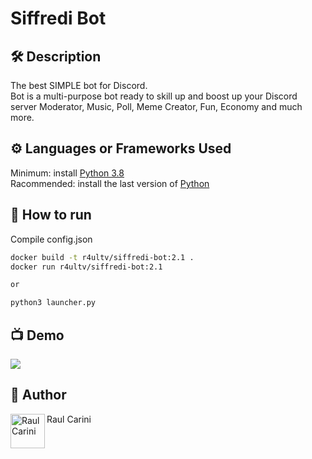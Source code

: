 # Siffredi Bot

## 🛠️ Description
<!--Remove the below lines and add yours -->
The best SIMPLE bot for Discord.<br>
Bot is a multi-purpose bot ready to skill up and boost up your Discord server
Moderator, Music, Poll, Meme Creator, Fun, Economy and much more.

## ⚙️ Languages or Frameworks Used
<!--Remove the below lines and add yours -->
Minimum: install [Python 3.8](https://www.python.org/downloads/release/python-3812/)    
Racommended: install the last version of [Python](https://www.python.org/downloads/)

## 🌟 How to run
<!--Remove the below lines and add yours -->
Compile config.json

```Bash
docker build -t r4ultv/siffredi-bot:2.1 .
docker run r4ultv/siffredi-bot:2.1

or

python3 launcher.py
```


## 📺 Demo
<!-- Add a Screenshot/GIF showing the sample use of the script (jpeg/png/gif). -->
<a href="https://siffredi.altervista.com">
  <img src="https://media.giphy.com/media/oMmbMhqwBlNYlbCEI5/giphy.gif" />
</a>

## 🤖 Author 
<!--Remove the below lines and add yours -->
<a href="https://www.raulcarini.com">
  <img align="left" alt="Raul Carini" width="55px" src="https://avatars.githubusercontent.com/u/85316240" />
</a>
Raul Carini
